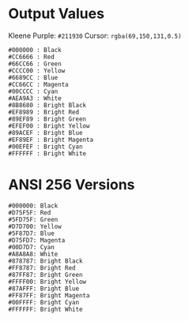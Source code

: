 # Output Values

Kleene Purple: `#211930`
Cursor: `rgba(69,150,131,0.5)`

```
#000000 : Black
#CC6666 : Red
#66CC66 : Green
#CCCC00 : Yellow
#6689CC : Blue
#CC66CC : Magenta
#00CCCC : Cyan
#AEA9A3 : White
#8B8680 : Bright Black
#EF8989 : Bright Red
#89EF89 : Bright Green
#EFEF00 : Bright Yellow
#89ACEF : Bright Blue
#EF89EF : Bright Magenta
#00EFEF : Bright Cyan
#FFFFFF : Bright White
```

# ANSI 256 Versions

```
#000000: Black
#D75F5F: Red
#5FD75F: Green
#D7D700: Yellow
#5F87D7: Blue
#D75FD7: Magenta
#00D7D7: Cyan
#A8A8A8: White
#878787: Bright Black
#FF8787: Bright Red
#87FF87: Bright Green
#FFFF00: Bright Yellow
#87AFFF: Bright Blue
#FF87FF: Bright Magenta
#00FFFF: Bright Cyan
#FFFFFF: Bright White
```
